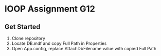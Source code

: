 # IOOP Assignment G12

## Get Started
1. Clone repository
2. Locate DB.mdf and copy Full Path in Properties
3. Open App.config, replace AttachDbFilename value with copied Full Path
